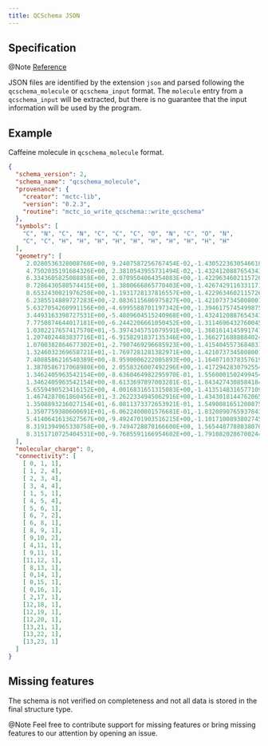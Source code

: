 ```yaml
---
title: QCSchema JSON
---
```


## Specification

@Note [Reference](https://molssi-qc-schema.readthedocs.io)

JSON files are identified by the extension ``json`` and parsed following the ``qcschema_molecule`` or ``qcschema_input`` format.
The ``molecule`` entry from a ``qcschema_input`` will be extracted, but there is no guarantee that the input information will be used by the program.


## Example

Caffeine molecule in ``qcschema_molecule`` format.


```json
{
  "schema_version": 2,
  "schema_name": "qcschema_molecule",
  "provenance": {
    "creator": "mctc-lib",
    "version": "0.2.3",
    "routine": "mctc_io_write_qcschema::write_qcschema"
  },
  "symbols": [
    "C", "N", "C", "N", "C", "C", "C", "O", "N", "C", "O", "N",
    "C", "C", "H", "H", "H", "H", "H", "H", "H", "H", "H", "H"
  ],
  "geometry": [
     2.0280536328008760E+00, 9.2407587256767454E-02,-1.4305223630546618E-01,
     4.7502035191684326E+00, 2.3810543955731494E-02,-1.4324120887654343E-01,
     6.3343605825088858E+00, 2.0709504064354083E+00,-1.4229634602115726E-01,
     8.7286430580574415E+00, 1.3800666865770403E+00,-1.4267429116331171E-01,
     8.6532430021976250E+00,-1.1931728137816557E+00,-1.4229634602115726E-01,
     6.2385514889727283E+00,-2.0836115686975827E+00,-1.4210737345008001E-01,
     5.6327054260991156E+00,-4.6995588701197342E+00,-1.3946175745499875E-01,
     3.4493163398727531E+00,-5.4809604515240968E+00,-1.4324120887654343E-01,
     7.7750874644017181E+00,-6.2442206661050452E+00,-1.3114696432760045E-01,
     1.0302217657417570E+01,-5.3974345751079591E+00,-1.3681614145991747E-01,
     1.2074024483837716E+01,-6.9158291837135346E+00,-1.3662716888884024E-01,
     1.0700382864677302E+01,-2.7907469296685923E+00,-1.4154045573684831E-01,
     1.3246032369658721E+01,-1.7697281281382971E+00,-1.4210737345008001E-01,
     7.4088586216540389E+00,-8.9590006222005893E+00,-1.1640710378357619E-01,
     1.3870586717068980E+00, 2.0558326007492296E+00,-1.4172942830792554E-01,
     1.3462405963542154E+00,-8.6360464982295970E-01, 1.5560001502499454E+00,
     1.3462405963542154E+00,-8.6133697897003281E-01,-1.8434274308584184E+00,
     5.6559490523416152E+00, 4.0016831651315083E+00,-1.4135148316577109E-01,
     1.4674287061860456E+01,-3.2622334945062916E+00,-1.4343018144762065E-01,
     1.3508893216027154E+01,-6.0811373372653921E-01, 1.5490081651200875E+00,
     1.3507759380600691E+01,-6.0622400801576681E-01,-1.8320890765937843E+00,
     5.4140641613627567E+00,-9.4924701903516215E+00,-1.1017100893802745E-01,
     8.3191394965330758E+00,-9.7494728870166600E+00, 1.5654487788038070E+00,
     8.3151710725404531E+00,-9.7685591166954602E+00,-1.7910820286700244E+00
  ],
  "molecular_charge": 0,
  "connectivity": [
    [ 0, 1, 1],
    [ 1, 2, 4],
    [ 2, 3, 4],
    [ 3, 4, 4],
    [ 1, 5, 1],
    [ 4, 5, 4],
    [ 5, 6, 1],
    [ 6, 7, 2],
    [ 6, 8, 1],
    [ 8, 9, 1],
    [ 9,10, 2],
    [ 4,11, 1],
    [ 9,11, 1],
    [11,12, 1],
    [ 8,13, 1],
    [ 0,14, 1],
    [ 0,15, 1],
    [ 0,16, 1],
    [ 2,17, 1],
    [12,18, 1],
    [12,19, 1],
    [12,20, 1],
    [13,21, 1],
    [13,22, 1],
    [13,23, 1]
  ]
}
```


## Missing features

The schema is not verified on completeness and not all data is stored in the final structure type.

@Note Feel free to contribute support for missing features
      or bring missing features to our attention by opening an issue.
